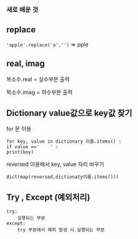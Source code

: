 ### 새로 배운 것

## replace

`'apple'.replace('a','')` => pple

## real, imag

복소수.real = 실수부분 출력

복소수.imag = 허수부분 출력

## Dictionary value값으로 key값 찾기

for 문 이용

```
for key, value in dictionary 이름.items() :
if value =='    ' :
print(key)
```

reversed 이용해서 key, value 자리 바꾸기

```
dict(map(reversed,dictionaty이름.items()))
```

## Try , Except (예외처리)

```
try:
	실행되는 부분
except:
	try 부분에서 예외 발생 시 실행되는 부분
```





​       



